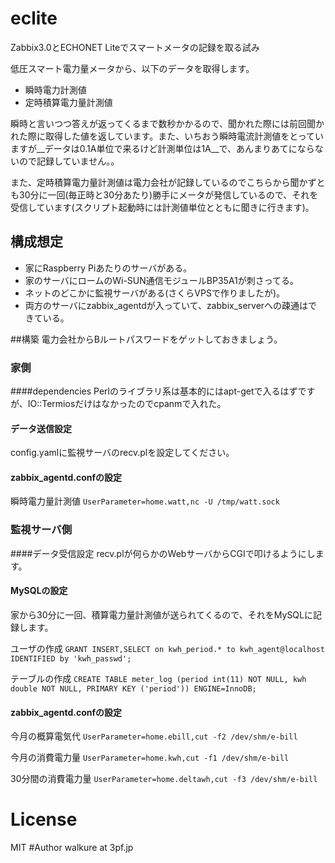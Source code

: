 # eclite
Zabbix3.0とECHONET Liteでスマートメータの記録を取る試み

低圧スマート電力量メータから、以下のデータを取得します。

* 瞬時電力計測値 
* 定時積算電力量計測値

瞬時と言いつつ答えが返ってくるまで数秒かかるので、聞かれた際には前回聞かれた際に取得した値を返しています。また、いちおう瞬時電流計測値をとっていますが__データは0.1A単位で来るけど計測単位は1A__で、あんまりあてにならないので記録していません。。

また、定時積算電力量計測値は電力会社が記録しているのでこちらから聞かずとも30分に一回(毎正時と30分あたり)勝手にメータが発信しているので、それを受信しています(スクリプト起動時には計測値単位とともに聞きに行きます)。

## 構成想定

* 家にRaspberry Piあたりのサーバがある。
* 家のサーバにロームのWi-SUN通信モジュールBP35A1が刺さってる。
* ネットのどこかに監視サーバがある(さくらVPSで作りましたが)。
* 両方のサーバにzabbix_agentdが入っていて、zabbix_serverへの疎通はできている。

##構築
電力会社からBルートパスワードをゲットしておきましょう。
### 家側
####dependencies
Perlのライブラリ系は基本的にはapt-getで入るはずですが、IO::Termiosだけはなかったのでcpanmで入れた。

#### データ送信設定
config.yamlに監視サーバのrecv.plを設定してください。
#### zabbix_agentd.confの設定
瞬時電力量計測値
`UserParameter=home.watt,nc -U /tmp/watt.sock`
### 監視サーバ側
####データ受信設定
recv.plが何らかのWebサーバからCGIで叩けるようにします。
#### MySQLの設定
家から30分に一回、積算電力量計測値が送られてくるので、それをMySQLに記録します。

ユーザの作成
`GRANT INSERT,SELECT on kwh_period.* to kwh_agent@localhost IDENTIFIED by 'kwh_passwd';`

テーブルの作成
`CREATE TABLE meter_log (period int(11) NOT NULL, kwh double NOT NULL, PRIMARY KEY ('period')) ENGINE=InnoDB;`
#### zabbix_agentd.confの設定
今月の概算電気代
`UserParameter=home.ebill,cut -f2 /dev/shm/e-bill`

今月の消費電力量
`UserParameter=home.kwh,cut -f1 /dev/shm/e-bill`

30分間の消費電力量
`UserParameter=home.deltawh,cut -f3 /dev/shm/e-bill`
# License
MIT
#Author
walkure at 3pf.jp
